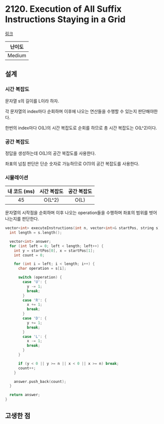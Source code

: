 # 2120. Execution of All Suffix Instructions Staying in a Grid

[링크](https://leetcode.com/problems/execution-of-all-suffix-instructions-staying-in-a-grid/)

| 난이도 |
| :----: |
| Medium |

## 설계

### 시간 복잡도

문자열 s의 길이를 L이라 하자.

각 문자열의 index마다 순회하며 이후에 나오는 연산들을 수행할 수 있는지 판단해야한다.

한번의 index마다 O(L)의 시간 복잡도로 순회를 하므로 총 시간 복잡도는 O(L^2)이다.

### 공간 복잡도

정답을 생성하는데 O(L)의 공간 복잡도를 사용한다.

좌표의 넘침 판단은 단순 숫자로 가능하므로 O(1)의 공간 복잡도를 사용한다.

### 시뮬레이션

| 내 코드 (ms) | 시간 복잡도 | 공간 복잡도 |
| :----------: | :---------: | :---------: |
|      45      |   O(L^2)    |    O(L)     |

문자열의 시작점을 순회하며 이후 나오는 operation들을 수행하며 좌표의 범위를 벗어나는지를 판단한다.

```cpp
vector<int> executeInstructions(int n, vector<int>& startPos, string s) {
  int length = s.length();

  vector<int> answer;
  for (int left = 0; left < length; left++) {
    int y = startPos[0], x = startPos[1];
    int count = 0;

    for (int i = left; i < length; i++) {
      char operation = s[i];

      switch (operation) {
        case 'U': {
          y -= 1;
          break;
        }
        case 'R': {
          x += 1;
          break;
        }
        case 'D': {
          y += 1;
          break;
        }
        case 'L': {
          x -= 1;
          break;
        }
      }

      if (y < 0 || y >= n || x < 0 || x >= n) break;
      count++;
    }

    answer.push_back(count);
  }

  return answer;
}
```

## 고생한 점
